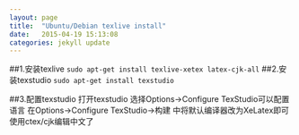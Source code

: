 ```yaml
---
layout: page
title:  "Ubuntu/Debian texlive install"
date:   2015-04-19 15:13:08
categories: jekyll update
---
```

##1.安装texlive
`
sudo apt-get install texlive-xetex latex-cjk-all
`
##2.安装texstudio
`sudo apt-get install texstudio`

##3.配置texstudio
打开texstudio
选择Options->Configure TexStudio可以配置语言
在Options->Configure TexStudio->构建 中将默认编译器改为XeLatex即可使用ctex/cjk编辑中文了